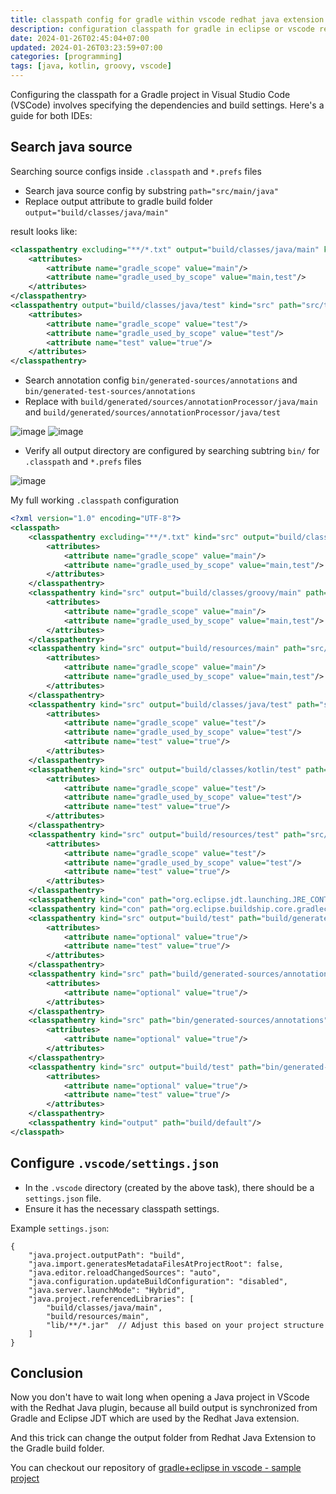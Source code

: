 ```yaml
---
title: classpath config for gradle within vscode redhat java extension
description: configuration classpath for gradle in eclipse or vscode redhat java
date: 2024-01-26T02:45:04+07:00
updated: 2024-01-26T03:23:59+07:00
categories: [programming]
tags: [java, kotlin, groovy, vscode]
---
```


Configuring the classpath for a Gradle project in Visual Studio Code (VSCode) involves specifying the dependencies and build settings. 
Here's a guide for both IDEs:

## Search java source

Searching source configs inside `.classpath` and `*.prefs` files

- Search java source config by substring `path="src/main/java"`
- Replace output attribute to gradle build folder `output="build/classes/java/main"`

result looks like:

```xml
<classpathentry excluding="**/*.txt" output="build/classes/java/main" kind="src" path="src/main/java">
	<attributes>
		<attribute name="gradle_scope" value="main"/>
		<attribute name="gradle_used_by_scope" value="main,test"/>
	</attributes>
</classpathentry>
<classpathentry output="build/classes/java/test" kind="src" path="src/test/java">
	<attributes>
		<attribute name="gradle_scope" value="test"/>
		<attribute name="gradle_used_by_scope" value="test"/>
		<attribute name="test" value="true"/>
	</attributes>
</classpathentry>
```

- Search annotation config `bin/generated-sources/annotations` and `bin/generated-test-sources/annotations`
- Replace with `build/generated/sources/annotationProcessor/java/main` and `build/generated/sources/annotationProcessor/java/test`

![image](https://github.com/dimaslanjaka/source-posts/assets/12471057/97281fc6-22cb-4347-a5e6-3e9872ab8c76)
![image](https://github.com/dimaslanjaka/source-posts/assets/12471057/ee62a458-68b8-4e9a-9a0d-264d8f4d3d60)

- Verify all output directory are configured by searching subtring `bin/` for `.classpath` and `*.prefs` files

![image](https://github.com/dimaslanjaka/source-posts/assets/12471057/3e264d78-f046-47d0-85f0-ffceedd0bbe1)

My full working `.classpath` configuration

```xml
<?xml version="1.0" encoding="UTF-8"?>
<classpath>
	<classpathentry excluding="**/*.txt" kind="src" output="build/classes/java/main" path="src/main/java">
		<attributes>
			<attribute name="gradle_scope" value="main"/>
			<attribute name="gradle_used_by_scope" value="main,test"/>
		</attributes>
	</classpathentry>
	<classpathentry kind="src" output="build/classes/groovy/main" path="src/main/groovy">
		<attributes>
			<attribute name="gradle_scope" value="main"/>
			<attribute name="gradle_used_by_scope" value="main,test"/>
		</attributes>
	</classpathentry>
	<classpathentry kind="src" output="build/resources/main" path="src/main/resources">
		<attributes>
			<attribute name="gradle_scope" value="main"/>
			<attribute name="gradle_used_by_scope" value="main,test"/>
		</attributes>
	</classpathentry>
	<classpathentry kind="src" output="build/classes/java/test" path="src/test/java">
		<attributes>
			<attribute name="gradle_scope" value="test"/>
			<attribute name="gradle_used_by_scope" value="test"/>
			<attribute name="test" value="true"/>
		</attributes>
	</classpathentry>
	<classpathentry kind="src" output="build/classes/kotlin/test" path="src/test/kotlin">
		<attributes>
			<attribute name="gradle_scope" value="test"/>
			<attribute name="gradle_used_by_scope" value="test"/>
			<attribute name="test" value="true"/>
		</attributes>
	</classpathentry>
	<classpathentry kind="src" output="build/resources/test" path="src/test/resources">
		<attributes>
			<attribute name="gradle_scope" value="test"/>
			<attribute name="gradle_used_by_scope" value="test"/>
			<attribute name="test" value="true"/>
		</attributes>
	</classpathentry>
	<classpathentry kind="con" path="org.eclipse.jdt.launching.JRE_CONTAINER/org.eclipse.jdt.internal.debug.ui.launcher.StandardVMType/JavaSE-19/"/>
	<classpathentry kind="con" path="org.eclipse.buildship.core.gradleclasspathcontainer"/>
	<classpathentry kind="src" output="build/test" path="build/generated-test-sources/annotations">
		<attributes>
			<attribute name="optional" value="true"/>
			<attribute name="test" value="true"/>
		</attributes>
	</classpathentry>
	<classpathentry kind="src" path="build/generated-sources/annotations">
		<attributes>
			<attribute name="optional" value="true"/>
		</attributes>
	</classpathentry>
	<classpathentry kind="src" path="bin/generated-sources/annotations">
		<attributes>
			<attribute name="optional" value="true"/>
		</attributes>
	</classpathentry>
	<classpathentry kind="src" output="build/test" path="bin/generated-test-sources/annotations">
		<attributes>
			<attribute name="optional" value="true"/>
			<attribute name="test" value="true"/>
		</attributes>
	</classpathentry>
	<classpathentry kind="output" path="build/default"/>
</classpath>
```

## Configure `.vscode/settings.json`

- In the `.vscode` directory (created by the above task), there should be a `settings.json` file.
- Ensure it has the necessary classpath settings.

Example `settings.json`:
```jsonc
{
	"java.project.outputPath": "build",
	"java.import.generatesMetadataFilesAtProjectRoot": false,
	"java.editor.reloadChangedSources": "auto",
	"java.configuration.updateBuildConfiguration": "disabled",
	"java.server.launchMode": "Hybrid",
	"java.project.referencedLibraries": [
		"build/classes/java/main",
		"build/resources/main",
		"lib/**/*.jar"  // Adjust this based on your project structure
	]
}
```

## Conclusion
Now you don't have to wait long when opening a Java project in VScode with the Redhat Java plugin, because all build output is synchronized from Gradle and Eclipse JDT which are used by the Redhat Java extension.

And this trick can change the output folder from Redhat Java Extension to the Gradle build folder.

You can checkout our repository of [gradle+eclipse in vscode - sample project](https://github.com/dimaslanjaka/Java/tree/master/eclipse-gradle)
